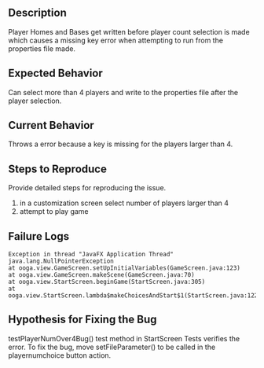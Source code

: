 ## Description

Player Homes and Bases get written before player count selection is made which causes a missing key error when attempting to run from the properties file made.

## Expected Behavior

Can select more than 4 players and write to the properties file after the player selection.

## Current Behavior

Throws a error because a key is missing for the players larger than 4.

## Steps to Reproduce

Provide detailed steps for reproducing the issue.

 1. in a customization screen select number of players larger than 4
 2. attempt to play game

## Failure Logs

    Exception in thread "JavaFX Application Thread" java.lang.NullPointerException
	at ooga.view.GameScreen.setUpInitialVariables(GameScreen.java:123)
	at ooga.view.GameScreen.makeScene(GameScreen.java:70)
	at ooga.view.StartScreen.beginGame(StartScreen.java:305)
	at ooga.view.StartScreen.lambda$makeChoicesAndStart$1(StartScreen.java:122)

## Hypothesis for Fixing the Bug

testPlayerNumOver4Bug() test method in StartScreen Tests verifies the error. To fix the bug, move setFileParameter() to be called in the playernumchoice button action. 
